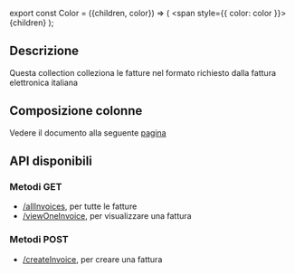 export const Color = ({children, color}) => (
  <span
    style={{
      color: color
    }}>
    {children}
  </span>
);

## Descrizione

Questa collection colleziona le fatture nel formato richiesto dalla fattura elettronica italiana

## Composizione colonne

Vedere il documento alla seguente [pagina](https://www.fatturapa.gov.it/export/documenti/Specifiche_tecniche_del_formato_FatturaPA_v1.3.1.pdf)

## API disponibili

### Metodi <Color color = "green"> GET </Color>
- [/allInvoices](#allInvoices), per tutte le fatture
- [/viewOneInvoice](#oneInvoive), per visualizzare una fattura

### Metodi <Color color = "darkorange"> POST </Color>

- [/createInvoice](#createInvoice), per creare una fattura